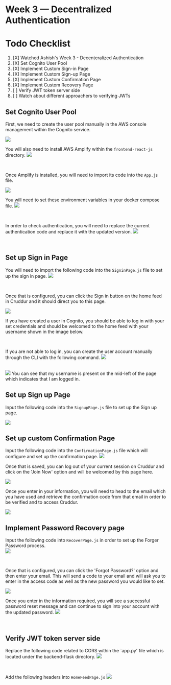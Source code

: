 # Week 3 — Decentralized Authentication

# Todo Checklist

1. [X] Watched Ashish's Week 3 - Decenteralized Authentication
2. [X] Set Cognito User Pool
3. [X] Implement Custom Sign-in Page
4. [X] Implement Custom Sign-up Page
5. [X] Implement Custom Confirmation Page 
6. [X] Implement Custom Recovery Page 
7. [ ] Verify JWT token server side
8. [ ] Watch about different approachers to verifying JWTs


## Set Cognito User Pool 

First, we need to create the user pool manually in the AWS console management within the Cognito service.

<img src= ./images/UserPool.png>


<br />


You will also need to install AWS Amplify within the `frontend-react-js` directory. 
<img src= ./images/AmpInst.png>


<br />

Once Amplify is installed, you will need to import its code into the `App.js` file.

<img src= ./images/ImportAmp.png>


<br />


You will need to set these environment variables in your docker compose file.
<img src= ./images/AmpDC.png>


<br />

In order to check authentication, you will need to replace the current authentication code and replace it with the updated version.
<img src= ./images/CheckAuth.png>

<br />

## Set up Sign in Page 

You will need to import the following code into the `SigninPage.js` file to set up the sign in page.
<img src= ./images/SignIn.png>


<br />


Once that is configured, you can click the Sign in button on the home feed in Cruddur and it should direct you to this page. 

<img src= ./images/MainSignIn.png>

<br />

If you have created a user in Cognito, you should be able to log in with your set credentials and should be welcomed to the home feed with your username shown in the image below. 


<br />

If you are not able to log in, you can create the user account manually through the CLI with the following command.
<img src = ./images/UserCLI.png>

<br />


<img src= ./images/HomePage.png>
You can see that my username is present on the mid-left of the page which indicates that I am logged in. 


<br />




## Set up Sign up Page 
Input the following code into the `SignupPage.js` file to set up the Sign up page.

<img src= ./images/SUP.png>



## Set up custom Confirmation Page
Input the following code into the `ConfirmationPage.js` file which will configure and set up the confirmation page.
<img src= ./images/SignUp.png>





Once that is saved, you can log out of your current session on Cruddur and click on the 'Join Now' option and will be welcomed by this page here.

<img src= ./images/SignUpHome.png>

<br />

Once you enter in your information, you will need to head to the email which you have used and retrieve the confirmation code from that email in order to be verified and to access Cruddur.

<img src= ./images/Confirmation.png>

<br />


## Implement Password Recovery page 
Input the following code into `RecoverPage.js` in order to set up the Forger Password process.  
<img src= ./images/Recovery.png>

<br />

Once that is configured, you can click the 'Forgot Password?' option and then enter your email. This will send a code to your email and will ask you to enter in the access code as well as the new password you would like to set. 

<img src= ./images/REC.png>

<br />

Once you enter in the information required, you will see a successful password reset message and can continue to sign into your account with the updated password. 
<img src= ./images/PassRes.png>

<br />


## Verify JWT token server side

Replace the following code related to CORS within the `app.py' file which is located under the backend-flask directory.
<img src= ./images/BacCor.png>

<br />

Add the following headers into `HomeFeedPage.js`
<img src= ./images/HFHead.png>





